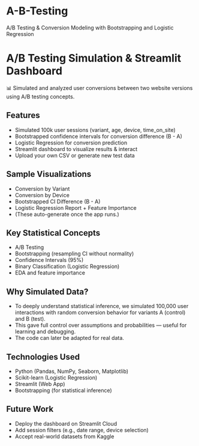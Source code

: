 # A-B-Testing
A/B Testing &amp; Conversion Modeling with Bootstrapping and Logistic Regression

# A/B Testing Simulation & Streamlit Dashboard

📊 Simulated and analyzed user conversions between two website versions using A/B testing concepts.

## Features
- Simulated 100k user sessions (variant, age, device, time_on_site)
- Bootstrapped confidence intervals for conversion difference (B - A)
- Logistic Regression for conversion prediction
- Streamlit dashboard to visualize results & interact
- Upload your own CSV or generate new test data

## Sample Visualizations
- Conversion by Variant
- Conversion by Device
- Bootstrapped CI Difference (B - A)
- Logistic Regression Report + Feature Importance
- (These auto-generate once the app runs.)

## Key Statistical Concepts
- A/B Testing
- Bootstrapping (resampling CI without normality)
- Confidence Intervals (95%)
- Binary Classification (Logistic Regression)
- EDA and feature importance
  
## Why Simulated Data?
-  To deeply understand statistical inference, we simulated 100,000 user interactions with random conversion behavior for variants A (control) and B (test).
-  This gave full control over assumptions and probabilities — useful for learning and debugging.
-  The code can later be adapted for real data.

## Technologies Used
- Python (Pandas, NumPy, Seaborn, Matplotlib)
- Scikit-learn (Logistic Regression)
- Streamlit (Web App)
- Bootstrapping (for statistical inference)

## Future Work
 - Deploy the dashboard on Streamlit Cloud
 - Add session filters (e.g., date range, device selection)
 - Accept real-world datasets from Kaggle

